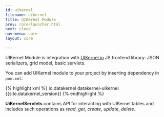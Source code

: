 ```yaml
---
id: uikernel
filename: uikernel
title: UIKernel Module
prev: core/launcher.html
next: cloud
nav-menu: core
layout: core

---
```

UIKernel Module is integration with [UIKernel.io](http://uikernel.io/) JS frontend library: JSON serializers, 
grid model, basic servlets.

You can add UIKernel module to your project by inserting dependency in `pom.xml`: 

{% highlight xml %}
<dependency>
    <groupId>io.datakernel</groupId>
    <artifactId>datakernel-uikernel</artifactId>
    <version>{{site.datakernel_version}}</version>
</dependency>
{% endhighlight %}

**UiKernelServlets** contains API for interacting with UIKernel tables and includes such operations 
as *read*, *get*, *create*, *update*, *delete*.